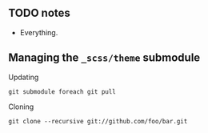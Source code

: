 ## TODO notes

* Everything.

## Managing the `_scss/theme` submodule

Updating

    git submodule foreach git pull

Cloning

    git clone --recursive git://github.com/foo/bar.git
